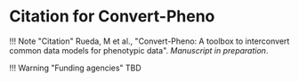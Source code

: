 # Citation for Convert-Pheno

!!! Note "Citation"
     Rueda, M et al., "Convert-Pheno: A toolbox to interconvert common data models for phenotypic data". _Manuscript in preparation_.

!!! Warning "Funding agencies"
    TBD
